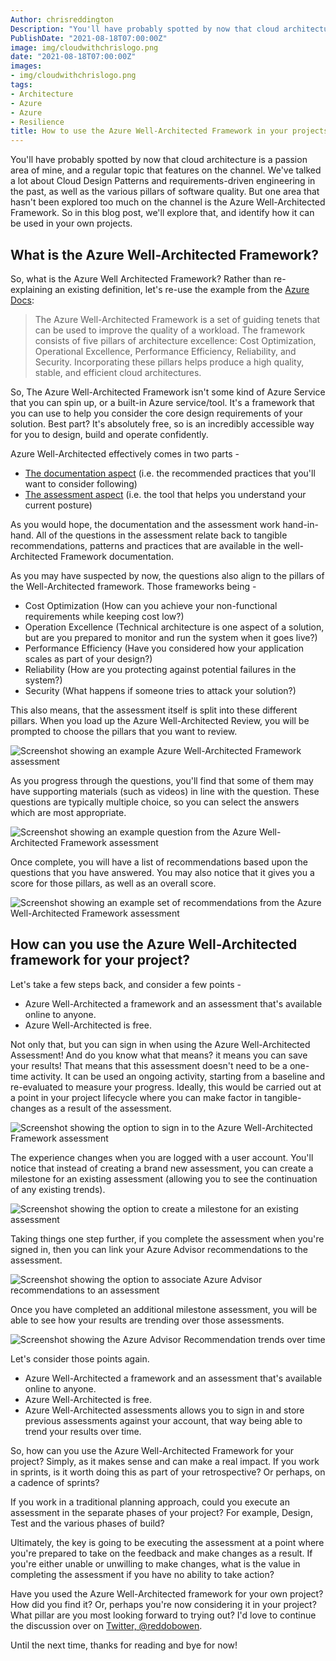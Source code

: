 ```yaml
---
Author: chrisreddington
Description: "You'll have probably spotted by now that cloud architecture is a passion area of mine, and a regular topic that features on the channel. We've talked a lot about Cloud Design Patterns and requirements-driven engineering in the past, as well as the various pillars of software quality. But one area that hasn't been explored too much on the channel is the Azure Well-Architected Framework. So in this blog post, we'll explore that, and identify how it can be used in your own projects."
PublishDate: "2021-08-18T07:00:00Z"
image: img/cloudwithchrislogo.png
date: "2021-08-18T07:00:00Z"
images:
- img/cloudwithchrislogo.png
tags:
- Architecture
- Azure
- Azure
- Resilience
title: How to use the Azure Well-Architected Framework in your projects
---
```

You'll have probably spotted by now that cloud architecture is a passion area of mine, and a regular topic that features on the channel. We've talked a lot about Cloud Design Patterns and requirements-driven engineering in the past, as well as the various pillars of software quality. But one area that hasn't been explored too much on the channel is the Azure Well-Architected Framework. So in this blog post, we'll explore that, and identify how it can be used in your own projects.

## What is the Azure Well-Architected Framework?

So, what is the Azure Well Architected Framework? Rather than re-explaining an existing definition, let's re-use the example from the [Azure Docs](https://docs.microsoft.com/en-us/azure/architecture/framework/):

> The Azure Well-Architected Framework is a set of guiding tenets that can be used to improve the quality of a workload. The framework consists of five pillars of architecture excellence: Cost Optimization, Operational Excellence, Performance Efficiency, Reliability, and Security. Incorporating these pillars helps produce a high quality, stable, and efficient cloud architectures.

So, The Azure Well-Architected Framework isn't some kind of Azure Service that you can spin up, or a built-in Azure service/tool. It's a framework that you can use to help you consider the core design requirements of your solution. Best part? It's absolutely free, so is an incredibly accessible way for you to design, build and operate confidently.

Azure Well-Architected effectively comes in two parts - 

* [The documentation aspect](https://docs.microsoft.com/en-us/azure/architecture/framework/) (i.e. the recommended practices that you'll want to consider following)
* [The assessment aspect](https://docs.microsoft.com/en-us/assessments/?id=azure-architecture-review&mode=pre-assessment) (i.e. the tool that helps you understand your current posture)

As you would hope, the documentation and the assessment work hand-in-hand. All of the questions in the assessment relate back to tangible recommendations, patterns and practices that are available in the well-Architected Framework documentation.

As you may have suspected by now, the questions also align to the pillars of the Well-Architected framework. Those frameworks being - 

* Cost Optimization (How can you achieve your non-functional requirements while keeping cost low?)
* Operation Excellence (Technical architecture is one aspect of a solution, but are you prepared to monitor and run the system when it goes live?)
* Performance Efficiency (Have you considered how your application scales as part of your design?)
* Reliability (How are you protecting against potential failures in the system?)
* Security (What happens if someone tries to attack your solution?)

This also means, that the assessment itself is split into these different pillars. When you load up the Azure Well-Architected Review, you will be prompted to choose the pillars that you want to review.

![Screenshot showing an example Azure Well-Architected Framework assessment](/img/blog/azure-well-architected-framework/azure-waf-assessment-intro.png)

As you progress through the questions, you'll find that some of them may have supporting materials (such as videos) in line with the question. These questions are typically multiple choice, so you can select the answers which are most appropriate.

![Screenshot showing an example question from the Azure Well-Architected Framework assessment](/img/blog/azure-well-architected-framework/azure-waf-assessment-question.png)

Once complete, you will have a list of recommendations based upon the questions that you have answered. You may also notice that it gives you a score for those pillars, as well as an overall score.

![Screenshot showing an example set of recommendations from the Azure Well-Architected Framework assessment](/img/blog/azure-well-architected-framework/azure-waf-assessment-recommendation.png)

## How can you use the Azure Well-Architected framework for your project?

Let's take a few steps back, and consider a few points -

* Azure Well-Architected a framework and an assessment that's available online to anyone.
* Azure Well-Architected is free.

Not only that, but you can sign in when using the Azure Well-Architected Assessment! And do you know what that means? it means you can save your results! That means that this assessment doesn't need to be a one-time activity. It can be used an ongoing activity, starting from a baseline and re-evaluated to measure your progress. Ideally, this would be carried out at a point in your project lifecycle where you can make factor in tangible-changes as a result of the assessment.

![Screenshot showing the option to sign in to the Azure Well-Architected Framework assessment](/img/blog/azure-well-architected-framework/azure-waf-assessment-signin.png)

The experience changes when you are logged with a user account. You'll notice that instead of creating a brand new assessment, you can create a milestone for an existing assessment (allowing you to see the continuation of any existing trends).

![Screenshot showing the option to create a milestone for an existing assessment](/img/blog/azure-well-architected-framework/azure-waf-assessment-milestone.png)

Taking things one step further, if you complete the assessment when you're signed in, then you can link your Azure Advisor recommendations to the assessment.

![Screenshot showing the option to associate Azure Advisor recommendations to an assessment](/img/blog/azure-well-architected-framework/azure-waf-assessment-advisor.png)

Once you have completed an additional milestone assessment, you will be able to see how your results are trending over those assessments.

![Screenshot showing the Azure Advisor Recommendation trends over time](/img/blog/azure-well-architected-framework/azure-waf-assessment-trends.png)

Let's consider those points again. 

* Azure Well-Architected a framework and an assessment that's available online to anyone.
* Azure Well-Architected is free.
* Azure Well-Architected assessments allows you to sign in and store previous assessments against your account, that way being able to trend your results over time.

So, how can you use the Azure Well-Architected Framework for your project? Simply, as it makes sense and can make a real impact. If you work in sprints, is it worth doing this as part of your retrospective? Or perhaps, on a cadence of sprints?

If you work in a traditional planning approach, could you execute an assessment in the separate phases of your project? For example, Design, Test and the various phases of build?

Ultimately, the key is going to be executing the assessment at a point where you're prepared to take on the feedback and make changes as a result. If you're either unable or unwilling to make changes, what is the value in completing the assessment if you have no ability to take action?

Have you used the Azure Well-Architected framework for your own project? How did you find it? Or, perhaps you're now considering it in your project? What pillar are you most looking forward to trying out? I'd love to continue the discussion over on [Twitter, @reddobowen](https://twitter.com/reddobowen).

Until the next time, thanks for reading and bye for now!